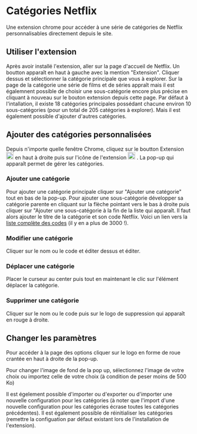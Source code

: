 # Catégories Netflix

Une extension chrome pour accéder à une série de catégories de Netflix personnalisables directement depuis le site.

## Utiliser l'extension

Après avoir installé l'extension, aller sur la page d'accueil de Netflix. Un boutton apparaît en haut à gauche avec la mention "Extension". Cliquer dessus et sélectionner la catégorie principale que vous à explorer. 
Sur la page de la catégorie une série de films et de séries appraît mais il est égalemnent possible de choisir une sous-catégorie encore plus précise en cliquant à nouveau sur le bouton extension depuis cette page.
Par défaut à l'intallation, il existe 18 catégories principales possédant chacune environ 10 sous-catégories (pour un total de 205 catégories à explorer). Mais il est également possible d'ajouter d'autres catégories.

## Ajouter des catégories personnalisées

Depuis n'importe quelle fenêtre Chrome, cliquez sur le boutton Extension 
<img src="https://user-images.githubusercontent.com/55697480/130786995-7c11d9fb-2c7c-459e-aa10-90f11878fa21.png" height="20px;"> 
en haut à droite puis sur l'icône de l'extension 
<img src="https://user-images.githubusercontent.com/55697480/130787513-fcf97604-0eb4-4b4d-988e-0dae1d68bcba.png" height="20px;">
. La pop-up qui apparaît permet de gérer les catégories.

### Ajouter une catégorie

Pour ajouter une catégorie principale cliquer sur "Ajouter une catégorie" tout en bas de la pop-up. Pour ajouter une sous-catégorie développer sa catégorie parente en cliquant sur la flèche pointant vers le bas à droite puis cliquer sur "Ajouter une sous-catégorie à la fin de la liste qui apparaît.
Il faut alors ajouter le titre de la catégorie et son code Netflix. Voici un lien vers la [liste complète des codes](https://www.whats-on-netflix.com/library/categories/) (il y en a plus de 3000 !).

### Modifier une catégorie

Cliquer sur le nom ou le code et éditer dessus et éditer.

### Déplacer une catégorie

Placer le curseur au center puis tout en maintenant le clic sur l'élément déplacer la catégorie.

### Supprimer une catégorie

Cliquer sur le nom ou le code puis sur le logo de suppression qui apparaît  en rouge à droite.

## Changer les paramètres

Pour accéder à la page des options cliquer sur le logo en forme de roue crantée en haut à droite de la pop-up.

Pour changer l'image de fond de la pop up, sélectionnez l'image de votre choix ou importez celle de votre choix (à condition de peser moins de 500 Ko)

Il est égelement possible d'importer ou d'exporter ou d'importer une nouvelle configuration pour les catégories (à noter que l'import d'une nouvelle configuration pour les catégories écrase toutes les catégories précédentes). Il est également possible de réinitialiser les catégories (remettre la configuation par défaut existant lors de l'installation de l'extension).
